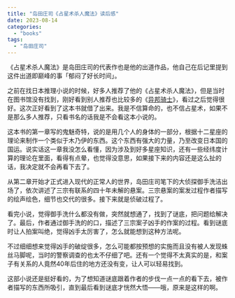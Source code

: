 ```yaml
---
title: "岛田庄司《占星术杀人魔法》读后感"
date: 2023-08-14
categories: 
  - "books"
tags: 
  - "岛田庄司"
---
```


《占星术杀人魔法》是岛田庄司的代表作也是他的出道作品，他自己在后记里提到这件出道即巅峰的事「郁闷了好长时间」。

之前在找日本推理小说的时候，好多人推荐了他的《占星术杀人魔法》，但是当时在图书馆没有找到，刚好看到别人推荐也比较多的《[异邦骑士](https://www.jfsay.com/archives/2307.html)》，看过之后觉得很好。这次正好看到了这本书就借了出来。我是不信算命的，也不信占星术，如果不是那么多人推荐，只看书名的话我是不会看这本小说的。

这本书的第一章写的鬼魅奇特，说的是用几个人的身体的一部分，根据十二星座的理论来制作一个类似于木乃伊的东西。这个东西有强大的力量，乃至改变日本国的国运。说实话这一章我没怎么看懂，因为涉及到好多星座知识，还有一些经纬度计算的理论在里面，看得有点晕，也觉得没意思，如果接下来的内容还是这么扯的话，我决定就不会再看下去了。

从第二章开始才正式进入现代的正常人的世界，岛田庄司笔下的大侦探御手洗洁出场了，依次讲述了三宗有联系的四十年未解的悬案。三宗悬案的案发过程作者描写的绘声绘色，细节也交代的很多。接下来就是侦破过程了。

看完小说，觉得御手洗什么都没有做，突然就想通了，找到了谜底，把问题给解决了。最后，作者通过御手洗的的口，描述了三宗案子凶手的作案的过程。看到谜底时让人拍案叫绝，觉得凶手太厉害了，怎么就能想到这种方法呢。

不过细细想来觉得凶手的破绽很多，怎么可能都按预想的实施而且没有被人发现蛛丝马脚呢，当时的警察调查的也太不仔细了吧。还有一个觉得不太真实的是，和案子有关系的人竟然40年后住的地方还没有变，让人可以轻易找到。

这部小说还是挺好看的，为了想知道谜底跟着作者的步伐一点一点的看下去，被作者描写的东西所吸引，直到最后看到谜底才恍然大悟——哦，原来是这样的啊。
